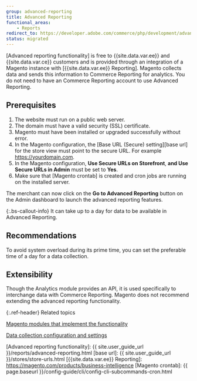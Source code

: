 ```yaml
---
group: advanced-reporting
title: Advanced Reporting
functional_areas:
    - Reports
redirect_to: https://developer.adobe.com/commerce/php/development/advanced-reporting/
status: migrated
---
```


[Advanced reporting functionality] is free to {{site.data.var.ee}} and {{site.data.var.ce}} customers and is provided through an integration of a Magento instance with [{{site.data.var.ee}} Reporting]. Magento collects data and sends this information to Commerce Reporting for analytics. You do not need to have an Commerce Reporting account to use Advanced Reporting.

## Prerequisites

1. The website must run on a public web server.
1. The domain must have a valid security (SSL) certificate.
1. Magento must have been installed or upgraded successfully without error.
1. In the Magento configuration, the [Base URL (Secure) setting][base url] for the store view must point to the secure URL. For example https://yourdomain.com.
1. In the Magento configuration, **Use Secure URLs on Storefront**, **and Use Secure URLs in Admin** must be set to **Yes**.
1. Make sure that [Magento crontab] is created and cron jobs are running on the installed server.

The merchant can now click on the **Go to Advanced Reporting** button on the Admin dashboard to launch the advanced reporting features.

{:.bs-callout-info}
It can take up to a day for data to be available in Advanced Reporting.

## Recommendations

To avoid system overload during its prime time, you can set the preferable time of a day for a data collection.

## Extensibility

Though the Analytics module provides an API, it is used specifically to interchange data with Commerce Reporting. Magento does not recommend extending the advanced reporting functionality.

{:.ref-header}
Related topics

[Magento modules that implement the functionality][modules]

[Data collection configuration and settings][collection]

<!-- LINK DEFINITIONS -->

[modules]: modules.html
[collection]: data-collection.html

[Advanced reporting functionality]: {{ site.user_guide_url }}/reports/advanced-reporting.html
[base url]: {{ site.user_guide_url }}/stores/store-urls.html
[{{site.data.var.ee}} Reporting]: https://magento.com/products/business-intelligence
[Magento crontab]: {{ page.baseurl }}/config-guide/cli/config-cli-subcommands-cron.html
